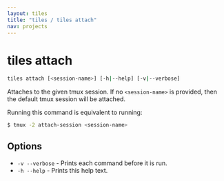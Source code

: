 ```yaml
---
layout: tiles
title: "tiles / tiles attach"
nav: projects
---
```


# tiles attach

```sh
tiles attach [<session-name>] [-h|--help] [-v|--verbose]
```

Attaches to the given tmux session. If no `<session-name>` is provided, then the
default tmux session will be attached.

Running this command is equivalent to running:

```sh
$ tmux -2 attach-session <session-name>
```

## Options

* `-v --verbose` - Prints each command before it is run.
* `-h --help` - Prints this help text.
